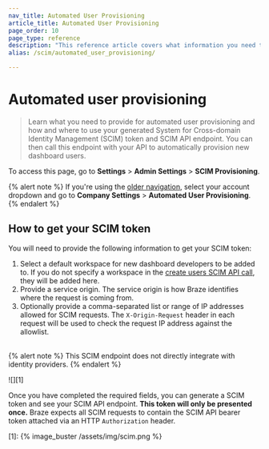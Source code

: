 ```yaml
---
nav_title: Automated User Provisioning
article_title: Automated User Provisioning
page_order: 10
page_type: reference
description: "This reference article covers what information you need to provide for automated user provisioning and how and where to use your generated System for Cross-domain Identity Management (SCIM) token."
alias: /scim/automated_user_provisioning/

---
```


# Automated user provisioning

> Learn what you need to provide for automated user provisioning and how and where to use your generated System for Cross-domain Identity Management (SCIM) token and SCIM API endpoint. You can then call this endpoint with your API to automatically provision new dashboard users.

To access this page, go to **Settings** > **Admin Settings** > **SCIM Provisioning**.

{% alert note %}
If you're using the [older navigation]({{site.baseurl}}/navigation), select your account dropdown and go to **Company Settings** > **Automated User Provisioning**.
{% endalert %}

## How to get your SCIM token

You will need to provide the following information to get your SCIM token:

1. Select a default workspace for new dashboard developers to be added to. If you do not specify a workspace in the [create users SCIM API call](/docs/post_create_user_account/), they will be added here.
2. Provide a service origin. The service origin is how Braze identifies where the request is coming from.
3. Optionally provide a comma-separated list or range of IP addresses allowed for SCIM requests. The `X-Origin-Request` header in each request will be used to check the request IP address against the allowlist.<br><br>

{% alert note %}
This SCIM endpoint does not directly integrate with identity providers.
{% endalert %}

![][1]

Once you have completed the required fields, you can generate a SCIM token and see your SCIM API endpoint. **This token will only be presented once.** Braze expects all SCIM requests to contain the SCIM API bearer token attached via an HTTP `Authorization` header.

[1]: {% image_buster /assets/img/scim.png %}

